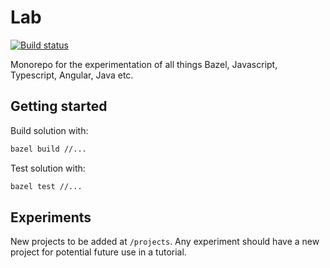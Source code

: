 # Lab

<p>
    <a href="https://github.com/allocadia-jack/lab/actions?query=workflow%3ABuild+branch%3Amaster+">
        <img alt="Build status" src="https://github.com/allocadia-jack/lab/actions/workflows/main.yml/badge.svg">
    </a>
</p>

Monorepo for the experimentation of all things Bazel, Javascript, Typescript, Angular, Java etc.

## Getting started

Build solution with:
```zsh
bazel build //...
```

Test solution with:
```zsh
bazel test //...
```

## Experiments

New projects to be added at `/projects`. Any experiment should have a new project for potential future use in a tutorial.
